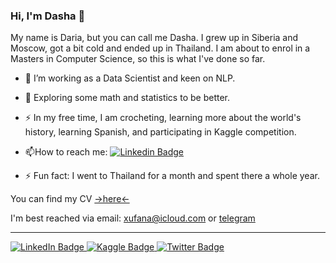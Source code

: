 ### Hi, I'm Dasha 👋

My name is Daria, but you can call me Dasha. I grew up in Siberia and Moscow, got a bit cold and ended up in Thailand. I am about to enrol in a Masters in Computer Science, so this is what I've done so far.

- :telescope: I’m working as a Data Scientist and keen on NLP.

- :seedling: Exploring some math and statistics to be better.

- :zap: In my free time, I am crocheting, learning more about the world's history, learning Spanish, and participating in Kaggle competition.

- :mailbox:How to reach me: [![Linkedin Badge](https://img.shields.io/badge/-xufana-blue?style=flat&logo=Linkedin&logoColor=white)](https://www.linkedin.com/in/daria-andreeva-ba5a1a1a5/)

- ⚡ Fun fact: I went to Thailand for a month and spent there a whole year.

You can find my CV [->here<-](https://github.com/xufana/xufana/blob/main/Andreeva_CV.pdf)

I'm best reached via email: <xufana@icloud.com> or [telegram](t.me/xufana)

---

<div id="badges">
  <a href="https://www.linkedin.com/in/daria-andreeva-ba5a1a1a5/">
    <img src="https://img.shields.io/badge/LinkedIn-blue?style=for-the-badge&logo=linkedin&logoColor=white" alt="LinkedIn Badge"/>
  </a>
  <a href="https://www.kaggle.com/xufana">
    <img src="https://img.shields.io/badge/Kaggle-blue?style=for-the-badge&logo=Kaggle&logoColor=white" alt="Kaggle Badge"/>
  </a>
  <a href="https://twitter.com/wutwiy">
    <img src="https://img.shields.io/badge/Twitter-blue?style=for-the-badge&logo=twitter&logoColor=white" alt="Twitter Badge"/>
  </a>
</div>
<div id="badges">
<img src="https://komarev.com/ghpvc/?username=xufana&style=flat-square&color=blue" alt=""/>
</div>
